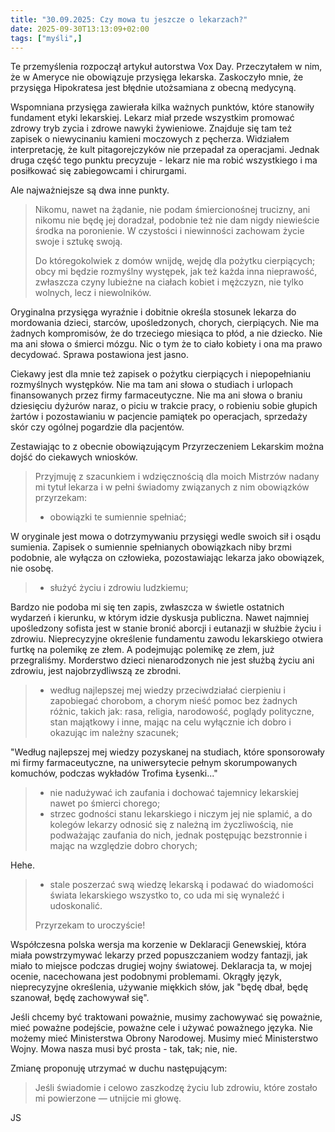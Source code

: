 ```yaml
---
title: "30.09.2025: Czy mowa tu jeszcze o lekarzach?"
date: 2025-09-30T13:13:09+02:00
tags: ["myśli",]
---
```


<article class="print-area">

Te przemyślenia rozpoczął artykuł autorstwa Vox Day. Przeczytałem w nim, że w Ameryce nie obowiązuje przysięga lekarska. Zaskoczyło mnie, że przysięga Hipokratesa jest błędnie utożsamiana z obecną medycyną.

Wspomniana przysięga zawierała kilka ważnych punktów, które stanowiły fundament etyki lekarskiej. Lekarz miał przede wszystkim promować zdrowy tryb zycia i zdrowe nawyki żywieniowe. Znajduje się tam też zapisek o niewycinaniu kamieni moczowych z pęcherza. Widziałem interpretację, że kult pitagorejczyków nie przepadał za operacjami. Jednak druga część tego punktu precyzuje - lekarz nie ma robić wszystkiego i ma posiłkować się zabiegowcami i chirurgami. 

Ale najważniejsze są dwa inne punkty.

>Nikomu, nawet na żądanie, nie podam śmiercionośnej trucizny, ani nikomu nie będę jej doradzał, podobnie też nie dam nigdy niewieście środka na poronienie. W czystości i niewinności zachowam życie swoje i sztukę swoją.
>
>Do któregokolwiek z domów wnijdę, wejdę dla pożytku cierpiących; obcy mi będzie rozmyślny występek, jak też każda inna nieprawość, zwłaszcza czyny lubieżne na ciałach kobiet i mężczyzn, nie tylko wolnych, lecz i niewolników.

Oryginalna przysięga wyraźnie i dobitnie określa stosunek lekarza do mordowania dzieci, starców, upośledzonych, chorych, cierpiących. Nie ma żadnych kompromisów, że do trzeciego miesiąca to płód, a nie dziecko. Nie ma ani słowa o śmierci mózgu. Nic o tym że to ciało kobiety i ona ma prawo decydować. Sprawa postawiona jest jasno.

Ciekawy jest dla mnie też zapisek o pożytku cierpiących i niepopełnianiu rozmyślnych występków. Nie ma tam ani słowa o studiach i urlopach finansowanych przez firmy farmaceutyczne. Nie ma ani słowa o braniu dziesięciu dyżurów naraz, o piciu w trakcie pracy, o robieniu sobie głupich żartów i pozostawianiu w pacjencie pamiątek po operacjach, sprzedaży skór czy ogólnej pogardzie dla pacjentów.

Zestawiając to z obecnie obowiązującym Przyrzeczeniem Lekarskim można dojść do ciekawych wniosków.

>Przyjmuję z szacunkiem i wdzięcznością dla moich Mistrzów nadany mi tytuł lekarza i w pełni świadomy związanych z nim obowiązków przyrzekam:
> - obowiązki te sumiennie spełniać;

W oryginale jest mowa o dotrzymywaniu przysięgi wedle swoich sił i osądu sumienia. Zapisek o sumiennie spełnianych obowiązkach niby brzmi podobnie, ale wyłącza on człowieka, pozostawiając lekarza jako obowiązek, nie osobę.

> - służyć życiu i zdrowiu ludzkiemu;

Bardzo nie podoba mi się ten zapis, zwłaszcza w świetle ostatnich wydarzeń i kierunku, w którym idzie dyskusja publiczna. Nawet najmniej upośledzony sofista jest w stanie bronić aborcji i eutanazji w służbie życiu i zdrowiu. Nieprecyzyjne określenie fundamentu zawodu lekarskiego otwiera furtkę na polemikę ze złem. A podejmując polemikę ze złem, już przegraliśmy. Morderstwo dzieci nienarodzonych nie jest służbą życiu ani zdrowiu, jest najobrzydliwszą ze zbrodni.

> - według najlepszej mej wiedzy przeciwdziałać cierpieniu i zapobiegać chorobom, a chorym nieść pomoc bez żadnych różnic, takich jak: rasa, religia, narodowość, poglądy polityczne, stan majątkowy i inne, mając na celu wyłącznie ich dobro i okazując im należny szacunek;

"Według najlepszej mej wiedzy pozyskanej na studiach, które sponsorowały mi firmy farmaceutyczne, na uniwersytecie pełnym skorumpowanych komuchów, podczas wykładów Trofima Łysenki..."

> - nie nadużywać ich zaufania i dochować tajemnicy lekarskiej nawet po śmierci chorego;
> - strzec godności stanu lekarskiego i niczym jej nie splamić, a do kolegów lekarzy odnosić się z należną im życzliwością, nie podważając zaufania do nich, jednak postępując bezstronnie i mając na względzie dobro chorych;

Hehe.

> - stale poszerzać swą wiedzę lekarską i podawać do wiadomości świata lekarskiego wszystko to, co uda mi się wynaleźć i udoskonalić.
>
>Przyrzekam to uroczyście!

Współczesna polska wersja ma korzenie w Deklaracji Genewskiej, która miała powstrzymywać lekarzy przed popuszczaniem wodzy fantazji, jak miało to miejsce podczas drugiej wojny światowej. Deklaracja ta, w mojej ocenie, nacechowana jest podobnymi problemami. Okrągły język, nieprecyzyjne określenia, używanie miękkich słów, jak "będę dbał, będę szanował, będę zachowywał się". 

Jeśli chcemy być traktowani poważnie, musimy zachowywać się poważnie, mieć poważne podejście, poważne cele i używać poważnego języka. Nie możemy mieć Ministerstwa Obrony Narodowej. Musimy mieć Ministerstwo Wojny. Mowa nasza musi być prosta - tak, tak; nie, nie.

Zmianę proponuję utrzymać w duchu następującym:

>Jeśli świadomie i celowo zaszkodzę życiu lub zdrowiu, które zostało mi powierzone — utnijcie mi głowę. 

JS

</article>


</div>